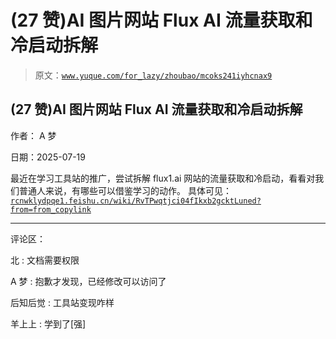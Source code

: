 # (27 赞)AI 图片网站 Flux AI 流量获取和冷启动拆解

> 原文：[`www.yuque.com/for_lazy/zhoubao/mcoks241iyhcnax9`](https://www.yuque.com/for_lazy/zhoubao/mcoks241iyhcnax9)

## (27 赞)AI 图片网站 Flux AI 流量获取和冷启动拆解

作者： A 梦

日期：2025-07-19

最近在学习工具站的推广，尝试拆解 flux1.ai 网站的流量获取和冷启动，看看对我们普通人来说，有哪些可以借鉴学习的动作。
具体可见：[`rcnwklydpqe1.feishu.cn/wiki/RvTPwqtjci04fIkxb2gcktLuned?from=from_copylink`](https://rcnwklydpqe1.feishu.cn/wiki/RvTPwqtjci04fIkxb2gcktLuned?from=from_copylink)

* * *

评论区：

北 : 文档需要权限

A 梦 : 抱歉才发现，已经修改可以访问了

后知后觉 : 工具站变现咋样

羊上上 : 学到了[强]